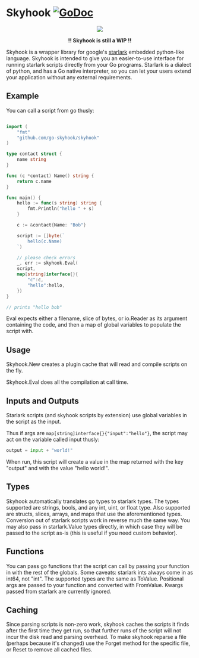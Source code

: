 # Skyhook [![GoDoc](https://godoc.org/github.com/go-skyhook/skyhook?status.svg)](https://godoc.org/github.com/go-skyhook/skyhook)

<p align="center"><img src="https://user-images.githubusercontent.com/3185864/49255912-57317500-f3fb-11e8-9854-f217105a7248.png"/></p>

<p align="center" style="font-weight:bold">!! Skyhook is still a WIP !!<p/>


Skyhook is a wrapper library for google's [starlark](https://github.com/google/starlark-go)
embedded python-like language. Skyhook is intended to give you an easier-to-use
interface for running starlark scripts directly from your Go programs.  Starlark
is a dialect of python, and has a Go native interpreter, so you can let your
users extend your application without any external requirements.


## Example

You can call a script from go thusly:

```go

import (
    "fmt"
    "github.com/go-skyhook/skyhook"
)

type contact struct {
    name string
}

func (c *contact) Name() string {
    return c.name
}

func main() {
    hello := func(s string) string { 
        fmt.Println("hello " + s)
    }

    c := &contact{Name: "Bob"}

    script := []byte(`
        hello(c.Name)
    `)

    // please check errors
    _, err := skyhook.Eval(
    script, 
    map[string]interface{}{
        "c":c, 
        "hello":hello,
    })
}

// prints "hello bob"
```

Eval expects either a filename, slice of bytes, or io.Reader as its argument containing the code, and then a map of global variables to populate the script with.

## Usage

Skyhook.New creates a plugin cache that will read and compile scripts on the fly.

Skyhook.Eval does all the compilation at call time.

## Inputs and Outputs

Starlark scripts (and skyhook scripts by extension) use global variables in the
script as the input.

Thus if args are `map[string]interface{}{"input":"hello"}`, the script may act
on the variable called input thusly:

```python
output = input + "world!"
```

When run, this script will create a value in the map returned with the
key "output" and with the value "hello world!".

## Types

Skyhook automatically translates go types to starlark types. The types supported
are strings, bools, and any int, uint, or float type.  Also supported are
structs, slices, arrays, and maps that use the aforementioned types. Conversion
out of starlark scripts work in reverse much the same way.  You may also pass in
starlark.Value types directly, in which case they will be passed to the script
as-is (this is useful if you need custom behavior).

## Functions

You can pass go functions that the script can call by passing your function in
with the rest of the globals. Some caveats: starlark ints always come in as
int64, not "int".  The supported types are the same as ToValue.  Positional args
are passed to your function and converted with FromValue. Kwargs passed from
starlark are currently ignored.

## Caching

Since parsing scripts is non-zero work, skyhook caches the scripts it finds
after the first time they get run, so that further runs of the script will not
incur the disk read and parsing overhead. To make skyhook reparse a file
(perhaps because it's changed) use the Forget method for the specific file, or
Reset to remove all cached files.